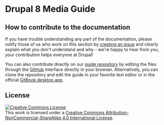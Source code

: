 # Drupal 8 Media Guide

## How to contribute to the documentation

If you have trouble understanding any part of the documentation, please notify those of us who work on this section by [creating an issue](https://github.com/drupal-media/handbook/issues) and clearly explain what you don't understand and why - we're happy to hear from you, your contribution helps everyone at Drupal!

You can also contribute directly on our [guide repository](https://github.com/drupal-media/handbook) by editing the files through the [GitHub](https://github.com/) interface directly in your browser. Alternatively, you can clone the repository and edit the guide in your favorite text editor or in the official [GitBook desktop app](https://github.com/GitbookIO/editor).

## License

<a rel="license" href="http://creativecommons.org/licenses/by-nc-sa/4.0/"><img alt="Creative Commons License" style="border-width:0" src="https://i.creativecommons.org/l/by-nc-sa/4.0/88x31.png" /></a><br />This work is licensed under a <a rel="license" href="http://creativecommons.org/licenses/by-nc-sa/4.0/">Creative Commons Attribution-NonCommercial-ShareAlike 4.0 International License</a>.
